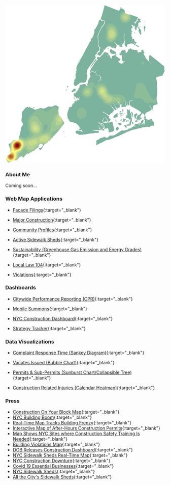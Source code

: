 ![Image](NB_Residential_1996_2021.gif)
### About Me

Coming soon...

### Web Map Applications
- [Facade Filings](https://benmancell.github.io/FacadeFilings/index_facade_cycle9.html){:target="_blank"}

- [Major Construction](https://benmancell.github.io/ActiveNB_A1enlargements/index_ChartsLyrs.html){:target="_blank"}

- [Community Profiles](https://benmancell.github.io/CommunityProfiles/index.html){:target="_blank"}

- [Active Sidewalk Sheds](https://benmancell.github.io/ActiveShedPermits/index_ChartsLyrs.html){:target="_blank"}

- [Sustainability (Greenhouse Gas Emission and Energy Grades)](https://benmancell.github.io/SustainabilityMaps/){:target="_blank"}

- [Local Law 104](https://benmancell.github.io/LL104/index_vioUnitRatio.html){:target="_blank"}

- [Violations](https://benmancell.github.io/Violations/index_choropleth_txt.html){:target="_blank"}

### Dashboards
- [Citywide Performance Reporting (CPR)](https://benmancell.github.io/CitywidePerformanceReporting/index.html){:target="_blank"}

- [Mobile Summons](https://benmancell.github.io/MobileSummonsDashboard/index2.html){:target="_blank"}

- [NYC Construction Dashboard](https://benmancell.github.io/ConstructionDashboard_2021/index.html){:target="_blank"}

- [Strategy Tracker](https://benmancell.github.io/StrategyTracker/){:target="_blank"}

### Data Visualizations
- [Complaint Response Time (Sankey Diagram)](https://benmancell.github.io/SankeyDiagram/index.html){:target="_blank"}

- [Vacates Issued (Bubble Chart)](https://benmancell.github.io/BubbleChart/index_vacates.html){:target="_blank"}

- [Permits & Sub-Permits (Sunburst Chart/Collapsible Tree)](https://benmancell.github.io/SunburstChart/index.html){:target="_blank"}

- [Construction Related Injuries (Calendar Heatmap)](https://benmancell.github.io/CalendarHeatMap/heatMap_injuries.html){:target="_blank"}
 
### Press

- [Construction On Your Block Map](https://gothamist.com/news/new-real-time-construction-on-your-block-map-launched-by-nyc-department-of-buildings){:target="_blank"}
- [NYC Building Boom](https://www.nytimes.com/2017/11/30/realestate/construction-permits-and-a-new-york-building-boom.html?smid=tw-share){:target="_blank"}
- [Real-Time Map Tracks Building Frenzy](https://www.nytimes.com/2018/08/21/nyregion/construction-map-buildings-department.html?smtyp=cur&smid=tw-nytmetro){:target="_blank"}
- [Interactive Map of After-Hours Construction Permits](https://www.6sqft.com/dob-releases-new-interactive-map-tracking-after-hours-construction-permits-throughout-the-city/){:target="_blank"}
- [Map Shows NYC Sites where Construction Safety Training Is Needed](https://www.personalinjuryjustice.com/blog/map-shows-nyc-sites-where-construction-safety-training-is-needed/){:target="_blank"}
- [Building Violations Map](https://nyc.urbanize.city/post/new-dob-map-will-tell-you-if-your-apartment-building-has-too-many-violations){:target="_blank"}
- [DOB Releases Construction Dashboard](https://www.paintsquare.com/news/view/?17768){:target="_blank"}
- [NYC Sidewalk Sheds Real-Time Map](https://ny.curbed.com/2018/4/11/17226456/nyc-sidewalk-shed-map-real-time){:target="_blank"}
- [NYC Construction Downturn](https://www.crainsnewyork.com/real-estate/end-era-construction-permits-declined-2018){:target="_blank"}
- [Covid 19 Essential Businesses](https://ny.curbed.com/2020/4/3/21206956/new-york-construction-sites-map-coronavirus){:target="_blank"}
- [NYC Sidewalk Sheds](https://www.nytimes.com/2017/05/02/nyregion/new-york-has-280-miles-of-scaffolding-and-a-map-to-navigate-it.html?smid=tw-nytmetro&smtyp=cur){:target="_blank"}
- [All the City's Sidewalk Sheds](https://www.nytimes.com/2018/06/14/realestate/sidewalk-construction-sheds-daily-count.html){:target="_blank"}



